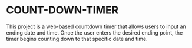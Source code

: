 # COUNT-DOWN-TIMER
This project is a web-based countdown timer that allows users to input an ending date and time. Once the user enters the desired ending point, the timer begins counting down to that specific date and time.

